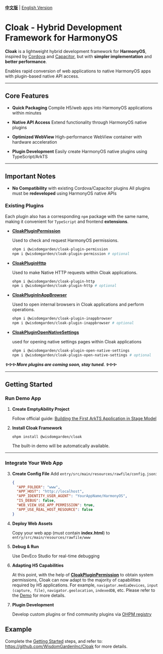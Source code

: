 [**中文版**](./README.md) | [English Version](./README-EN.md)

# **Cloak** - Hybrid Development Framework for HarmonyOS

**Cloak** is a lightweight hybrid development framework for **HarmonyOS**, inspired by [Cordova](https://cordova.apache.org/) and [Capacitor](https://capacitorjs.com/), but with **simpler implementation** and **better performance**.

Enables rapid conversion of web applications to native HarmonyOS apps with plugin-based native API access.

---

## Core Features

- **Quick Packaging**
  Compile H5/web apps into HarmonyOS applications within minutes

- **Native API Access**
  Extend functionality through HarmonyOS native plugins

- **Optimized WebView**
  High-performance WebView container with hardware acceleration

- **Plugin Development**
  Easily create HarmonyOS native plugins using TypeScript/ArkTS

---

## Important Notes

- **No Compatibility** with existing Cordova/Capacitor plugins
  All plugins must be **redeveloped** using HarmonyOS native APIs

### Existing Plugins

  Each plugin also has a corresponding `npm` package with the same name, making it convenient for `TypeScript` and frontend **extensions**.

- **[CloakPluginPermission](https://github.com/WisdomGardenInc/CloakPlugins/blob/master/plugins/CloakPluginPermission/README-EN.md)**
  
  Used to check and request HarmonyOS permissions.

  ```bash
  ohpm i @wisdomgarden/cloak-plugin-permission
  npm i @wisdomgarden/cloak-plugin-permission # optional
  ```

- **[CloakPluginHttp](https://github.com/WisdomGardenInc/CloakPlugins/blob/master/plugins/CloakPluginHttp/README-EN.md)**
  
  Used to make Native HTTP requests within Cloak applications.

  ```bash
  ohpm i @wisdomgarden/cloak-plugin-http
  npm i @wisdomgarden/cloak-plugin-http # optional
  ```

- **[CloakPluginInAppBrowser](https://github.com/WisdomGardenInc/CloakPlugins/blob/master/plugins/CloakPluginInAppBrowser/README-EN.md)**
  
  Used to open internal browsers in Cloak applications and perform operations.

  ```bash
  ohpm i @wisdomgarden/cloak-plugin-inappbrowser
  npm i @wisdomgarden/cloak-plugin-inappbrowser # optional
  ```

- **[CloakPluginOpenNativeSettings](https://github.com/WisdomGardenInc/CloakPlugins/blob/master/plugins/CloakPluginOpenNativeSettings/README-EN.md)**

  used for opening native settings pages within Cloak applications

  ```bash
  ohpm i @wisdomgarden/cloak-plugin-open-native-settings
  npm i @wisdomgarden/cloak-plugin-open-native-settings # optional
  ```

***✨✨✨ More plugins are coming soon, stay tuned. ✨✨✨***

---

## Getting Started

### Run Demo App
1. **Create EmptyAbility Project**
  
   Follow official guide: [Building the First ArkTS Application in Stage Model](https://developer.huawei.com/consumer/en/doc/harmonyos-guides-V5/start-with-ets-stage-V5)


2. **Install Cloak Framework**
   ```bash
   ohpm install @wisdomgarden/cloak
   ```
   The built-in demo will be automatically available.

---

### Integrate Your Web App
3. **Create Config File**
  Add `entry/src/main/resources/rawfile/config.json`:
   ```json
   {
     "APP_FOLDER": "www",
     "APP_HOST": "http://localhost",
     "APP_IDENTITY_USER_AGENT": "YourAppName/HarmonyOS",
     "IS_DEBUG": false,
     "WEB_VIEW_USE_APP_PERMISSION": true,
     "APP_USE_REAL_HOST_RESOURCE": false
   }
   ```


4. **Deploy Web Assets**

   Copy your web app (must contain **index.html**) to `entry/src/main/resources/rawfile/www`


5. **Debug & Run**

   Use DevEco Studio for real-time debugging


6. **Adapting H5 Capabilities**

   At this point, with the help of **[CloakPluginPermission](https://github.com/WisdomGardenInc/CloakPlugins/blob/master/plugins/CloakPluginPermission/README-EN.md)** to obtain system permissions, Cloak can now adapt to the majority of capabilities required by H5 applications. For example, `navigator.mediaDevices`, `input (capture, file)`, `navigator.geolocation`, `indexedDB`, etc. Please refer to the [Demo](https://github.com/WisdomGardenInc/Cloak/tree/master/entry/src/main/resources/rawfile/www) for more details.


7. **Plugin Development**

   Develop custom plugins or find community plugins via [OHPM registry](https://ohpm.openharmony.cn)

## Example

Complete the [Getting Started](#getting-started) steps, and refer to: https://github.com/WisdomGardenInc/Cloak for more details.
